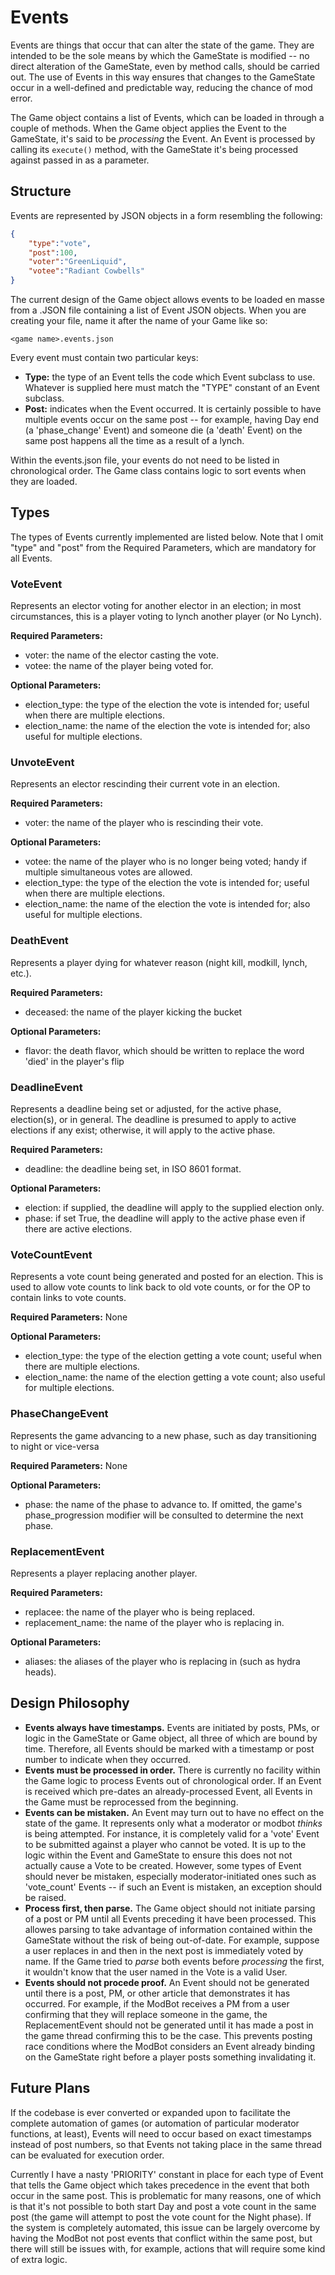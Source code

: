 # Events
Events are things that occur that can alter the state of the game. They are intended to be the sole means by which the GameState is modified -- no direct alteration of the GameState, even by method calls, should be carried out. The use of Events in this way ensures that changes to the GameState occur in a well-defined and predictable way, reducing the chance of mod error.

The Game object contains a list of Events, which can be loaded in through a couple of methods. When the Game object applies the Event to the GameState, it's said to be *processing* the Event. An Event is processed by calling its `execute()` method, with the GameState it's being processed against passed in as a parameter.

## Structure
Events are represented by JSON objects in a form resembling the following:
```json
{
	"type":"vote",
	"post":100,
	"voter":"GreenLiquid",
	"votee":"Radiant Cowbells"
}
```
The current design of the Game object allows events to be loaded en masse from a .JSON file containing a list of Event JSON objects. When you are creating your file, name it after the name of your Game like so:
```
<game name>.events.json
```
Every event must contain two particular keys:
* **Type:** the type of an Event tells the code which Event subclass to use. Whatever is supplied here must match the "TYPE" constant of an Event subclass.
* **Post:** indicates when the Event occurred. It is certainly possible to have multiple events occur on the same post -- for example, having Day end (a 'phase_change' Event) and someone die (a 'death' Event) on the same post happens all the time as a result of a lynch.

Within the events.json file, your events do not need to be listed in chronological order. The Game class contains logic to sort events when they are loaded.

## Types
The types of Events currently implemented are listed below. Note that I omit "type" and "post" from the Required Parameters, which are mandatory for all Events.

### VoteEvent
Represents an elector voting for another elector in an election; in most circumstances, this is a player voting to lynch another player (or No Lynch).

**Required Parameters:**
* voter: the name of the elector casting the vote.
* votee: the name of the player being voted for.

**Optional Parameters:**
* election_type: the type of the election the vote is intended for; useful when there are multiple elections.
* election_name: the name of the election the vote is intended for; also useful for multiple elections.

### UnvoteEvent
Represents an elector rescinding their current vote in an election.

**Required Parameters:**
* voter: the name of the player who is rescinding their vote.

**Optional Parameters:**
* votee: the name of the player who is no longer being voted; handy if multiple simultaneous votes are allowed.
* election_type: the type of the election the vote is intended for; useful when there are multiple elections.
* election_name: the name of the election the vote is intended for; also useful for multiple elections.

### DeathEvent
Represents a player dying for whatever reason (night kill, modkill, lynch, etc.).

**Required Parameters:**
* deceased: the name of the player kicking the bucket

**Optional Parameters:**
* flavor: the death flavor, which should be written to replace the word 'died' in the player's flip

### DeadlineEvent
Represents a deadline being set or adjusted, for the active phase, election(s), or in general. The deadline is presumed to apply to active elections if any exist; otherwise, it will apply to the active phase.

**Required Parameters:**
* deadline: the deadline being set, in ISO 8601 format.

**Optional Parameters:**
* election: if supplied, the deadline will apply to the supplied election only.
* phase: if set True, the deadline will apply to the active phase even if there are active elections.

### VoteCountEvent
Represents a vote count being generated and posted for an election. This is used to allow vote counts to link back to old vote counts, or for the OP to contain links to vote counts.

**Required Parameters:**
None

**Optional Parameters:**
* election_type: the type of the election getting a vote count; useful when there are multiple elections.
* election_name: the name of the election getting a vote count; also useful for multiple elections.

### PhaseChangeEvent
Represents the game advancing to a new phase, such as day transitioning to night or vice-versa

**Required Parameters:**
None

**Optional Parameters:**
* phase: the name of the phase to advance to. If omitted, the game's phase_progression modifier will be consulted to determine the next phase.

### ReplacementEvent
Represents a player replacing another player.

**Required Parameters:**
* replacee: the name of the player who is being replaced.
* replacement_name: the name of the player who is replacing in.

**Optional Parameters:**
* aliases: the aliases of the player who is replacing in (such as hydra heads).

## Design Philosophy
* **Events always have timestamps.** Events are initiated by posts, PMs, or logic in the GameState or Game object, all three of which are bound by time. Therefore, all Events should be marked with a timestamp or post number to indicate when they occurred.
* **Events must be processed in order.** There is currently no facility within the Game logic to process Events out of chronological order. If an Event is received which pre-dates an already-processed Event, all Events in the Game must be reprocessed from the beginning.
* **Events can be mistaken.** An Event may turn out to have no effect on the state of the game. It represents only what a moderator or modbot *thinks* is being attempted. For instance, it is completely valid for a 'vote' Event to be submitted against a player who cannot be voted. It is up to the logic within the Event and GameState to ensure this does not not actually cause a Vote to be created. However, some types of Event should never be mistaken, especially moderator-initiated ones such as 'vote_count' Events -- if such an Event is mistaken, an exception should be raised.
* **Process first, then parse.** The Game object should not initiate parsing of a post or PM until all Events preceding it have been processed. This allowes parsing to take advantage of information contained within the GameState without the risk of being out-of-date. For example, suppose a user replaces in and then in the next post is immediately voted by name. If the Game tried to *parse* both events before *processing* the first, it wouldn't know that the user named in the Vote is a valid User.
* **Events should not procede proof.** An Event should not be generated until there is a post, PM, or other article that demonstrates it has occurred. For example, if the ModBot receives a PM from a user confirming that they will replace someone in the game, the ReplacementEvent should not be generated until it has made a post in the game thread confirming this to be the case. This prevents posting race conditions where the ModBot considers an Event already binding on the GameState right before a player posts something invalidating it.

## Future Plans
If the codebase is ever converted or expanded upon to facilitate the complete automation of games (or automation of particular moderator functions, at least), Events will need to occur based on exact timestamps instead of post numbers, so that Events not taking place in the same thread can be evaluated for execution order.

Currently I have a nasty 'PRIORITY' constant in place for each type of Event that tells the Game object which takes precedence in the event that both occur in the same post. This is problematic for many reasons, one of which is that it's not possible to both start Day and post a vote count in the same post (the game will attempt to post the vote count for the Night phase). If the system is completely automated, this issue can be largely overcome by having the ModBot not post events that conflict within the same post, but there will still be issues with, for example, actions that will require some kind of extra logic.